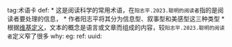 tag:术语卡
def:
	* 这是阅读科学的常用术语，在`阳志平.2023.聪明的阅读者`指的是阅读者要处理的信息，
    * 作者阳志平将其分为信息型、叙事型和美感型这三种类型
    *  根据[维基定义](https://zh.wikipedia.org/zh-hans/%E6%96%87%E6%9C%AC)，文本的概念是语言或文章而组成的内容，较`阳志平.2023.聪明的阅读者`定义窄了很多
why:
eg:
ref:
uuid: